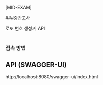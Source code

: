 [MID-EXAM]

###중간고사 

로또 번호 생성기 API

#
### 접속 방법
## API (SWAGGER-UI)
http://localhost:8080/swagger-ui/index.html